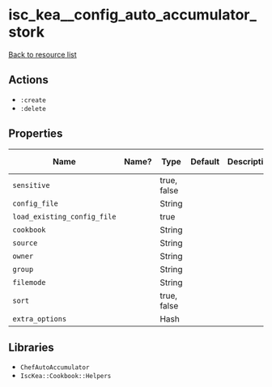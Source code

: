 # isc_kea__config_auto_accumulator_stork

[Back to resource list](../README.md#resources)

## Actions

- `:create`
- `:delete`

## Properties

| Name                        | Name? | Type        | Default | Description | Allowed Values |
| --------------------------- | ----- | ----------- | ------- | ----------- | -------------- |
| `sensitive`                 |       | true, false |         |             |                |
| `config_file`               |       | String      |         |             |                |
| `load_existing_config_file` |       | true        |         |             |                |
| `cookbook`                  |       | String      |         |             |                |
| `source`                    |       | String      |         |             |                |
| `owner`                     |       | String      |         |             |                |
| `group`                     |       | String      |         |             |                |
| `filemode`                  |       | String      |         |             |                |
| `sort`                      |       | true, false |         |             |                |
| `extra_options`             |       | Hash        |         |             |                |

## Libraries

- `ChefAutoAccumulator`
- `IscKea::Cookbook::Helpers`
